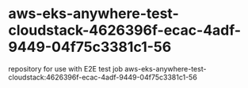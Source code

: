 # aws-eks-anywhere-test-cloudstack-4626396f-ecac-4adf-9449-04f75c3381c1-56
repository for use with E2E test job aws-eks-anywhere-test-cloudstack:4626396f-ecac-4adf-9449-04f75c3381c1-56

